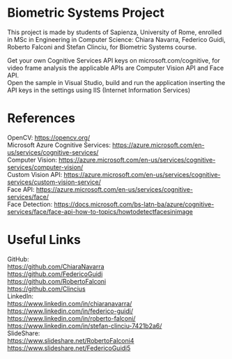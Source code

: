 # Biometric Systems Project

This project is made by students of Sapienza, University of Rome, enrolled in MSc in Engineering in Computer Science: Chiara Navarra, Federico Guidi, Roberto Falconi and Stefan Clinciu, for Biometric Systems course.


Get your own Cognitive Services API keys on microsoft.com/cognitive, for video frame analysis the applicable APIs are Computer Vision API and Face API.  
Open the sample in Visual Studio, build and run the application inserting the API keys in the settings using IIS (Internet Information Services)

# References

OpenCV: https://opencv.org/  
Microsoft Azure Cognitive Services: https://azure.microsoft.com/en-us/services/cognitive-services/  
Computer Vision: https://azure.microsoft.com/en-us/services/cognitive-services/computer-vision/  
Custom Vision API: https://azure.microsoft.com/en-us/services/cognitive-services/custom-vision-service/  
Face API: https://azure.microsoft.com/en-us/services/cognitive-services/face/  
Face Detection: https://docs.microsoft.com/bs-latn-ba/azure/cognitive-services/face/face-api-how-to-topics/howtodetectfacesinimage  

# Useful Links

GitHub:  
https://github.com/ChiaraNavarra  
https://github.com/FedericoGuidi  
https://github.com/RobertoFalconi  
https://github.com/Clincius  
LinkedIn:  
https://www.linkedin.com/in/chiaranavarra/  
https://www.linkedin.com/in/federico-guidi/  
https://www.linkedin.com/in/roberto-falconi/  
https://www.linkedin.com/in/stefan-clinciu-7421b2a6/  
SlideShare:  
https://www.slideshare.net/RobertoFalconi4  
https://www.slideshare.net/FedericoGuidi5  
